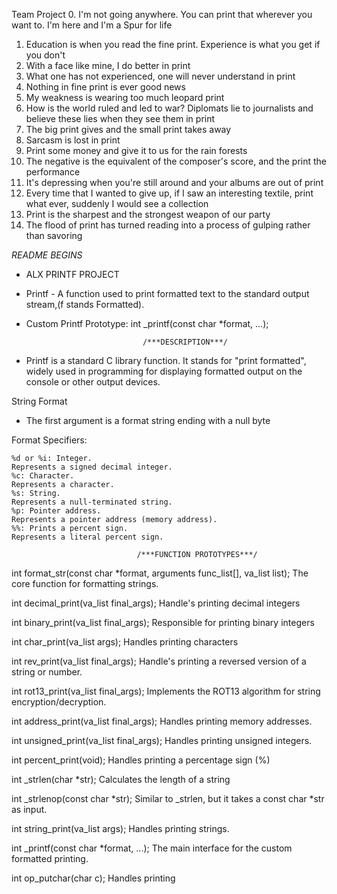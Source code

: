 Team Project
0. I'm not going anywhere. You can print that wherever you want to. I'm here and I'm a Spur for life
1. Education is when you read the fine print. Experience is what you get if you don't
2. With a face like mine, I do better in print
3. What one has not experienced, one will never understand in print
4. Nothing in fine print is ever good news
5. My weakness is wearing too much leopard print
6. How is the world ruled and led to war? Diplomats lie to journalists and believe these lies when they see them in print
7. The big print gives and the small print takes away
8. Sarcasm is lost in print
9. Print some money and give it to us for the rain forests
10. The negative is the equivalent of the composer's score, and the print the performance
11. It's depressing when you're still around and your albums are out of print
12. Every time that I wanted to give up, if I saw an interesting textile, print what ever, suddenly I would see a collection
13. Print is the sharpest and the strongest weapon of our party
14. The flood of print has turned reading into a process of gulping rather than savoring

*README BEGINS*

* ALX PRINTF PROJECT

* Printf - A function used to print formatted text to the standard output stream,(f stands Formatted).

* Custom Printf Prototype: int _printf(const char *format, ...);

								/***DESCRIPTION***/

* Printf is a standard C library function. It stands for "print formatted", widely used in programming for displaying formatted output on the console or other output devices.

String Format

* The first argument is a format string ending with a null byte

Format Specifiers:

    %d or %i: Integer.
	Represents a signed decimal integer.
    %c: Character.
	Represents a character.
    %s: String.
	Represents a null-terminated string.
    %p: Pointer address.
	Represents a pointer address (memory address).
    %%: Prints a percent sign.
	Represents a literal percent sign.

								/***FUNCTION PROTOTYPES***/

int format_str(const char *format, arguments func_list[], va_list list);
	The core function for formatting strings.

int decimal_print(va_list final_args);
	Handle's printing decimal integers

int binary_print(va_list final_args);
	Responsible for printing binary integers

int char_print(va_list args);
	 Handles printing characters

int rev_print(va_list final_args);
	Handle's printing a reversed version of a string or number.

int rot13_print(va_list final_args);
	Implements the ROT13 algorithm for string encryption/decryption.

int address_print(va_list final_args);
	Handles printing memory addresses.

int unsigned_print(va_list final_args);
	Handles printing unsigned integers.

int percent_print(void);
	Handles printing a percentage sign (%)

int _strlen(char *str);
	Calculates the length of a string

int _strlenop(const char *str);
	Similar to _strlen, but it takes a const char *str as input.

int string_print(va_list args);
	Handles printing strings.

int _printf(const char *format, ...);
	 The main interface for the custom formatted printing.

int op_putchar(char c);
	Handles printing
